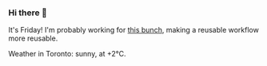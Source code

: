 ### Hi there :wave:

It's Friday! I'm probably working for [this bunch](https://github.com/kohofinancial), making a reusable workflow more reusable.

Weather in Toronto: sunny, at +2°C.

